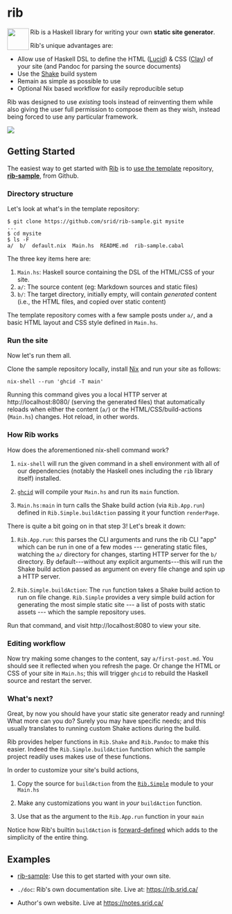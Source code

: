 # rib

<!--
Credit for this image: https://www.svgrepo.com/svg/24439/ribs
-->
<img align="left" width="50" src="https://raw.githubusercontent.com/srid/rib/master/doc/a/static/rib.svg?sanitize=true" />

Rib is a Haskell library for writing your own **static site generator**.

Rib's unique advantages are:

- Allow use of Haskell DSL to define the HTML
  ([Lucid](https://chrisdone.com/posts/lucid2/)) & CSS
  ([Clay](http://fvisser.nl/clay/)) of your site (and Pandoc for parsing the
  source documents)
- Use the [Shake](https://shakebuild.com/) build system
- Remain as simple as possible to use
- Optional Nix based workflow for easily reproducible setup

Rib was designed to use *existing* tools instead of reinventing them while also
giving the user full permission to compose them as they wish, instead being
forced to use any particular framework.

<img src="https://raw.githubusercontent.com/srid/rib/master/doc/a/static/rib-sample-main.png" />

## Getting Started

The easiest way to get started with [Rib](/) is to [use the
template](https://help.github.com/en/articles/creating-a-repository-from-a-template)
repository, [**rib-sample**](https://github.com/srid/rib-sample), from Github.

### Directory structure

Let's look at what's in the template repository:

```shell
$ git clone https://github.com/srid/rib-sample.git mysite
...
$ cd mysite
$ ls -F
a/  b/  default.nix  Main.hs  README.md  rib-sample.cabal
```

The three key items here are:

1. `Main.hs`: Haskell source containing the DSL of the HTML/CSS of your site.
1. `a/`: The source content (eg: Markdown sources and static files)
1. `b/`: The target directory, initially empty, will contain _generated_ content
   (i.e., the HTML files, and copied over static content)
   
The template repository comes with a few sample posts under `a/`, and a basic
HTML layout and CSS style defined in `Main.hs`. 

### Run the site

Now let's run them all. 

Clone the sample repository locally, install [Nix](https://nixos.org/nix/) and
run your site as follows:

```shell
nix-shell --run 'ghcid -T main'
```

Running this command gives you a local HTTP server at http://localhost:8080/
(serving the generated files) that automatically reloads when either the content
(`a/`) or the HTML/CSS/build-actions (`Main.hs`) changes. Hot reload, in other
words.

### How Rib works

How does the aforementioned nix-shell command work?

1. `nix-shell` will run the given command in a shell environment with all of our
dependencies (notably the Haskell ones including the `rib` library itself)
installed. 

1. [`ghcid`](https://github.com/ndmitchell/ghcid) will compile your `Main.hs`
   and run its `main` function.

1. `Main.hs:main` in turn calls the Shake build action (via `Rib.App.run`)
   defined in `Rib.Simple.buildAction` passing it your function `renderPage`.

There is quite a bit going on in that step 3! Let's break it down:

1. `Rib.App.run`: this parses the CLI arguments and runs the rib CLI "app" which
   can be run in one of a few modes --- generating static files, watching the
   `a/` directory for changes, starting HTTP server for the `b/` directory. By
   default---without any explicit arguments---this will run the Shake build
   action passed as argument on every file change and spin up a HTTP server.
   
1. `Rib.Simple.buildAction`: The `run` function takes a Shake build action to
   run on file change. `Rib.Simple` provides a very simple build action for
   generating the most simple static site --- a list of posts with static assets
   --- which the sample repository uses.
   
Run that command, and visit http://localhost:8080 to view your site.

### Editing workflow

Now try making some changes to the content, say `a/first-post.md`. You should
see it reflected when you refresh the page. Or change the HTML or CSS of your
site in `Main.hs`; this will trigger `ghcid` to rebuild the Haskell source and
restart the server.

### What's next?

Great, by now you should have your static site generator ready and running! What
more can you do? Surely you may have specific needs; and this usually translates
to running custom Shake actions during the build.

Rib provides helper functions in `Rib.Shake` and `Rib.Pandoc` to make this
easier. Indeed the `Rib.Simple.buildAction` function which the sample project
readily uses makes use of these functions.

In order to customize your site's build actions,

1. Copy the source for `buildAction` from the
[`Rib.Simple`](https://github.com/srid/rib/blob/master/src/Rib/Simple.hs) module
to your `Main.hs`

1. Make any customizations you want in *your* `buildAction` function.

1. Use that as the argument to the `Rib.App.run` function in your `main`

Notice how Rib's builtin `buildAction` is 
[forward-defined](http://hackage.haskell.org/package/shake-0.18.3/docs/Development-Shake-Forward.html)
which adds to the simplicity of the entire thing.

## Examples

* [rib-sample](https://github.com/srid/rib-sample): Use this to get started with
  your own site.

* `./doc`: Rib's own documentation site. Live at: https://rib.srid.ca/

* Author's own website. Live at https://notes.srid.ca/ 
